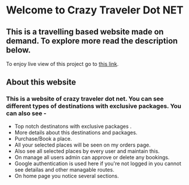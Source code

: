 # Welcome to Crazy Traveler Dot NET 
## This is a travelling based website made on demand. To explore more read the description below.

To enjoy live view of this project go to [this link](https://crazy-traveler.web.app/).

## About this website

### This is a website of crazy traveler dot net. You can see different types of destinations with exclusive packages. You can also see -
- Top notch destinatons with exclusive packages .
- More details about this destinations and packages.
- Purchase/Book a place.
- All your selected places will be seen on my orders page. 
- Also see all selected places by every user and maintain this.
- On manage all users admin can approve or delete any bookings.
- Google authentication is used here if you're not logged in you cannot see detailas and other managable routes.
- On home page you notice several sections.